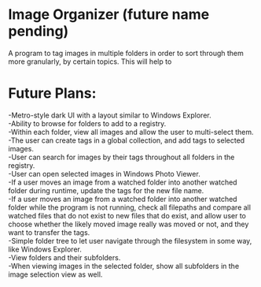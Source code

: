# Image Organizer (future name pending)
A program to tag images in multiple folders in order to sort through them more granularly, by certain topics.  This will help to

# Future Plans:
-Metro-style dark UI with a layout similar to Windows Explorer. <br>
-Ability to browse for folders to add to a registry. <br>
-Within each folder, view all images and allow the user to multi-select them.<br>
-The user can create tags in a global collection, and add tags to selected images.<br>
-User can search for images by their tags throughout all folders in the registry.<br>
-User can open selected images in Windows Photo Viewer.<br>
-If a user moves an image from a watched folder into another watched folder during runtime, update the tags for the new file name.<br>
-If a user moves an image from a watched folder into another watched folder while the program is not running, check all filepaths and compare all watched files that do not exist to new files that do exist, and allow user to choose whether the likely moved image really was moved or not, and they want to transfer the tags.<br>
-Simple folder tree to let user navigate through the filesystem in some way, like Windows Explorer.<br>
  -View folders and their subfolders.<br>
  -When viewing images in the selected folder, show all subfolders in the image selection view as well.<br>


